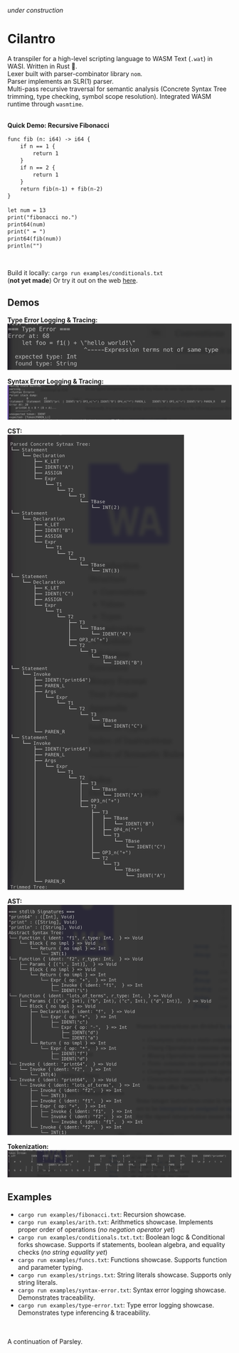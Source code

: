 *under construction*

# Cilantro
A transpiler for a high-level scripting language to WASM Text (`.wat`) in WASI. Written in Rust 🦀. <br>
Lexer built with parser-combinator library `nom`. <br>
Parser implements an SLR(1) parser. <br>
Multi-pass recursive traversal for semantic analysis (Concrete Syntax Tree trimming, type checking, symbol scope resolution).
Integrated WASM runtime through `wasmtime`. <br>
<br>

**Quick Demo: Recursive Fibonacci**
```
func fib (n: i64) -> i64 {
    if n == 1 {
        return 1
    }
    if n == 2 {
        return 1
    }
    return fib(n-1) + fib(n-2)
}

let num = 13 
print("fibonacci no.")
print64(num)
print(" = ")
print64(fib(num))
println("")
```
<br>

Build it locally: `cargo run examples/conditionals.txt` <br>
(**not yet made**) Or try it out on the web [here](www.soon.tm). <br>

## Demos 
**Type Error Logging & Tracing:**<br>
![type-error](https://github.com/shine00chang/cilantro/blob/main/demos/type-error.png)

**Syntax Error Logging & Tracing:**<br>
![syntax-error](https://github.com/shine00chang/cilantro/blob/main/demos/syntax-error.png)

**CST:**<br>
![cst](https://github.com/shine00chang/cilantro/blob/main/demos/cst.png)

**AST:**<br>
![ast](https://github.com/shine00chang/cilantro/blob/main/demos/ast.png)

**Tokenization:**<br>
![tokens](https://github.com/shine00chang/cilantro/blob/main/demos/tokenization.png)

## Examples
- `cargo run examples/fibonacci.txt`: Recursion showcase.
- `cargo run examples/arith.txt`: Arithmetics showcase. Implements proper order of operations (*no negation operator yet*)
- `cargo run examples/conditionals.txt.txt`: Boolean logc & Conditional forks showcase. Supports if statements, boolean algebra, and equality checks (*no string equality yet*)
- `cargo run examples/funcs.txt`: Functions showcase. Supports function and parameter typing.
- `cargo run examples/strings.txt`: String literals showcase. Supports only string literals.
- `cargo run examples/syntax-error.txt`: Syntax error logging showcase. Demonstrates traceability.
- `cargo run examples/type-error.txt`: Type error logging showcase. Demonstrates type inferencing & traceability.

<br>
<br>
A continuation of Parsley.
